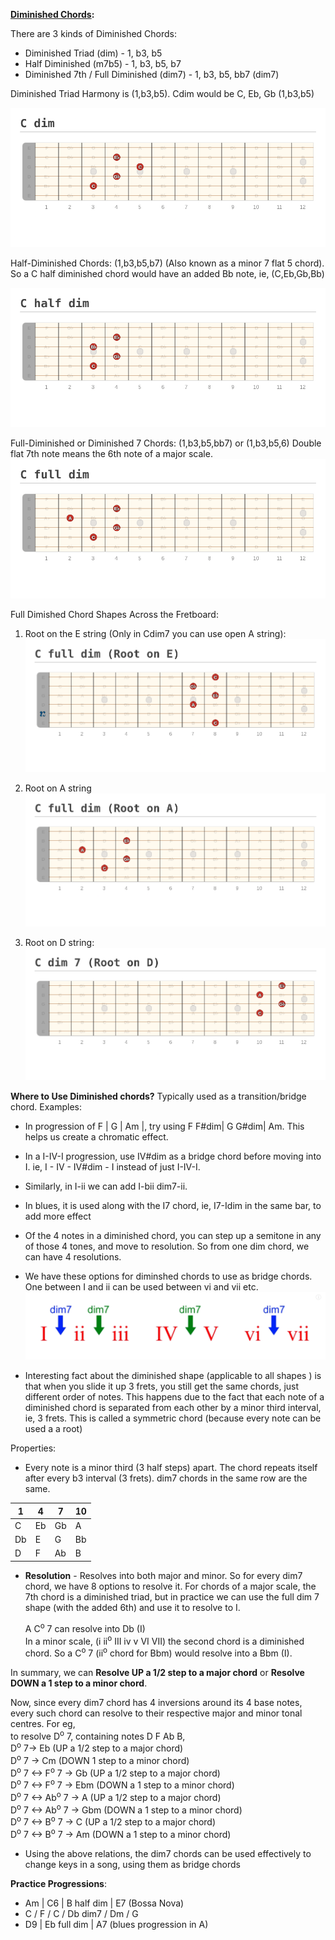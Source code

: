 
**[Diminished Chords](https://www.fretjam.com/diminished-7th-chords.html):**

There are 3 kinds of Diminished Chords: 
- Diminished Triad (dim) - 1, b3, b5 
- Half Diminished (m7b5) - 1, b3, b5, b7
- Diminished 7th / Full Diminished (dim7) - 1, b3, b5, bb7 (dim7)


Diminished Triad Harmony is (1,b3,b5). Cdim would be C, Eb, Gb (1,b3,b5)

![C diminished chord](./images/C%20dim.png "C diminished chord")



Half-Diminished Chords: (1,b3,b5,b7)
(Also known as a minor 7 flat 5 chord). So a C half diminished chord would have an added Bb note, ie, (C,Eb,Gb,Bb)

![C half diminished chord](./images/C%20half%20dim.png "C half diminished chord")


Full-Diminished or Diminished 7 Chords: (1,b3,b5,bb7) or (1,b3,b5,6)
Double flat 7th note means the 6th note of a major scale. 
![C full diminished chord](./images/C%20full%20dim.png "C full diminished chord")


Full Dimished Chord Shapes Across the Fretboard: 

1. Root on the E string (Only in Cdim7 you can use open A string): 
![C full diminished](./images/C%20full%20dim%20(Root%20on%206).png)

2. Root on A string
![C full diminished](./images/C%20full%20dim%20(Root%20on%205).png)

3. Root on D string: 
![C full diminished](./images/C%20full%20dim%20(Root%20on%204).png)




**Where to Use Diminished chords?** 
Typically used as a transition/bridge chord. Examples:
- In progression of F    | G     | Am    |, try using F  F#dim| G G#dim| Am. This helps us create a chromatic effect. 

- In a I-IV-I progression, use IV#dim as a bridge chord before moving into I. ie, I - IV - IV#dim - I instead of just I-IV-I. 

- Similarly, in I-ii we can add I-bii dim7-ii. 

- In blues, it is used along with the I7 chord, ie, I7-Idim in the same bar, to add more effect 

- Of the 4 notes in a diminished chord, you can step up a semitone in any of those 4 tones, and move to resolution. So from one dim chord, we can have 4 resolutions. 

- We have these options for diminshed chords to use as bridge chords. One between I and ii can be used between vi and vii etc.
![options for diminished chords](./images/Diminished%20chords%20options.png)

- Interesting fact about the diminished shape (applicable to all shapes ) is that when you slide it up 3 frets, you still get the same chords, just different order of notes. This happens due to the fact that each note of a diminished chord is separated from each other by a minor third interval, ie, 3 frets. This is called a symmetric chord (because every note can be used a a root)

Properties: 
- Every note is a minor third (3 half steps) apart. The chord repeats itself after every b3 interval (3 frets). dim7 chords in the same row are the same. 

1   | 4  | 7   | 10            
----|----|-----|----
 C  | Eb | Gb  | A
 Db | E  | G   | Bb 
 D  | F  | Ab | B   

- **Resolution** - Resolves into both major and minor. So for every dim7 chord, we have 8 options to resolve it. 
For chords of a major scale, the 7th chord is a diminished triad, but in practice we can use the full dim 7 shape (with the added 6th) and use it to resolve to I. 

    A C<sup>o</sup> 7 can resolve into Db (I)  
In a minor scale, (i ii<sup>o</sup> III iv v VI VII) the second chord is a diminished chord. So a C<sup>o</sup> 7 (ii<sup>o</sup> chord for Bbm) would resolve into a Bbm (I). 

In summary, we can **Resolve UP a 1/2 step to a major chord** or **Resolve DOWN a 1 step to a minor chord**.

Now, since every dim7 chord has 4 inversions around its 4 base notes, every such chord can resolve to their respective major and minor tonal centres. For eg, <br>
    to resolve D<sup>o</sup> 7, containing notes D F Ab B, <br>
    D<sup>o</sup> 7-> Eb (UP a 1/2 step to a major chord)<br>
    D<sup>o</sup> 7 -> Cm (DOWN 1 step to a minor chord)<br>
    D<sup>o</sup> 7 <-> F<sup>o</sup> 7 -> Gb (UP a 1/2 step to a major chord)<br>
    D<sup>o</sup> 7 <-> F<sup>o</sup> 7 -> Ebm (DOWN a 1 step to a minor chord)<br>
    D<sup>o</sup> 7 <-> Ab<sup>o</sup> 7 -> A (UP a 1/2 step to a major chord)<br>
    D<sup>o</sup> 7 <-> Ab<sup>o</sup> 7 -> Gbm (DOWN a 1 step to a minor chord)<br>
    D<sup>o</sup> 7 <-> B<sup>o</sup> 7 -> C (UP a 1/2 step to a major chord)<br>
    D<sup>o</sup> 7 <-> B<sup>o</sup> 7 -> Am (DOWN a 1 step to a minor chord)<br>
- Using the above relations, the dim7 chords can be used effectively to change keys in a song, using them as bridge chords


 
**Practice Progressions**: 
- Am | C6 | B half dim | E7 (Bossa Nova)
- C / F / C / Db dim7 / Dm / G 
- D9 | Eb full dim | A7 (blues progression in A)